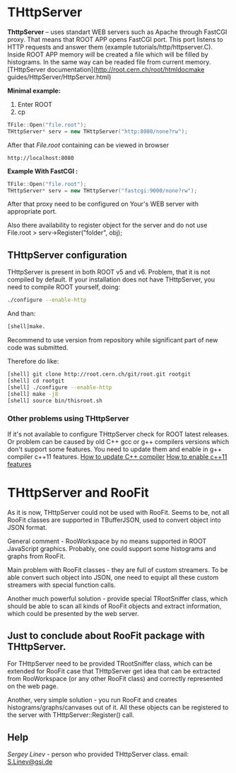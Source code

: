 # THttpServer 

**ThttpServer** – uses standart WEB servers such as Apache through FastCGI proxy.
That means that ROOT APP opens FastCGI port. This port listens to HTTP requests and answer them (example tutorials/http/httpserver.C).
Inside ROOT APP memory will be created a file which will be filled by histograms.
In the same way can be readed file from current memory.
[THttpServer documentation](http://root.cern.ch/root/htmldocmake guides/HttpServer/HttpServer.html)

**Minimal example:**

1. Enter ROOT
2. cp
``` cpp
TFile::Open("file.root");
THttpServer* serv = new THttpServer("http:8080/none?rw");
```

After that *File.root* containing can be viewed in browser
```
http://localhost:8080
``` 
**Example With FastCGI :**
``` cpp
TFile::Open("file.root");
THttpServer* serv = new THttpServer("fastcgi:9000/none?rw");
```
After that proxy need to be configured on Your's WEB server with appropriate port. 

Also there availability to register object for the server and do not use File.root > serv->Register("folder", obj);

## THttpServer configuration

THttpServer is present in both ROOT v5 and v6. Problem, that it is not compiled by default.
If your installation does not have THttpServer, you need to compile ROOT yourself, doing:
``` sh
./configure --enable-http
```
And than:
``` sh
[shell]make.
```
Recommend to use version from repository while significant part of new code was submitted.

Therefore do like:
``` sh
[shell] git clone http://root.cern.ch/git/root.git rootgit
[shell] cd rootgit
[shell] ./configure --enable-http
[shell] make -j8
[shell] source bin/thisroot.sh
```
### Other problems using THttpServer

If it's not available to configure THttpServer check for ROOT latest releases. Or 
problem can be caused by old C++ gcc or g++ compilers versions which don't support some features. You need to update them and enable in g++ compiler c++11 features.
[How to update C++ compiler](http://google.com)
[How to enable c++11 features](http://stackoverflow.com/questions/17378969/how-to-change-gcc-compiler-to-c11-on-ubuntu)

# THttpServer and RooFit
As it is now, THttpServer could not be used with RooFit.
Seems to be, not all RooFit classes are supported in TBufferJSON, used to convert object into JSON format.

General comment - RooWorkspace by no means supported in ROOT JavaScript graphics.
Probably, one could support some histograms and graphs from RooFit.

Main problem with RooFit classes - they are full of custom streamers.
To be able convert such object into JSON, one need to equipt all these custom streamers with special function calls.

Another much powerful solution - provide special TRootSniffer class, which should be able to scan all kinds of RooFit objects and extract information,
which could be presented by the web server.

## Just to conclude about RooFit package with THttpServer.

For THttpServer need to be provided TRootSniffer class, which can be extended for RooFit case that
THttpServer get idea that can be extracted from RooWorkspace (or any other RooFit class)
and correctly represented on the web page.

Another, very simple solution - you run RooFit and creates histograms/graphs/canvases out of it.
All these objects can be registered to the server with
THttpServer::Register() call. 

## Help 

*Sergey Linev* - person who provided THttpServer class. email: S.Linev@gsi.de